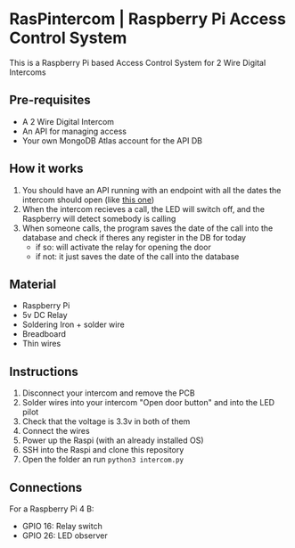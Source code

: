 # RasPintercom | Raspberry Pi Access Control System

This is a Raspberry Pi based Access Control System for 2 Wire Digital Intercoms

## Pre-requisites
- A 2 Wire Digital Intercom
- An API for managing access
- Your own MongoDB Atlas account for the API DB

## How it works
1. You should have an API running with an endpoint with all the dates the intercom should open (like [this one](#))
1. When the intercom recieves a call, the LED will switch off, and the Raspberry will detect somebody is calling 
1. When someone calls, the program saves the date of the call into the database and check if theres any register in the DB for today
    - if so: will activate the relay for opening the door
    - if not: it just saves the date of the call into the database 


## Material
- Raspberry Pi
- 5v DC Relay
- Soldering Iron + solder wire
- Breadboard
- Thin wires

## Instructions
1. Disconnect your intercom and remove the PCB
1. Solder wires into your intercom "Open door button" and into the LED pilot
1. Check that the voltage is 3.3v in both of them
1. Connect the wires
1. Power up the Raspi (with an already installed OS)
1. SSH into the Raspi and clone this repository
1. Open the folder an run `python3 intercom.py`
<!-- 1. Create and configure an .env file with an `ACCESS_TOKEN` -->

## Connections
For a Raspberry Pi 4 B:

- GPIO 16: Relay switch
- GPIO 26: LED observer